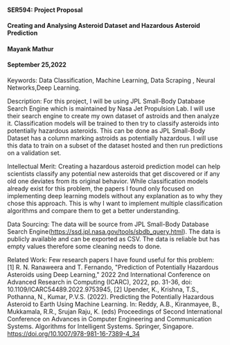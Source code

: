 #### SER594: Project Proposal
#### Creating and Analysing Asteroid Dataset and Hazardous Asteroid Prediction
#### Mayank Mathur
#### September 25,2022

Keywords: Data Classification, Machine Learning, Data Scraping , Neural Networks,Deep Learning. 

Description: For this project, I will be using JPL Small-Body Database Search Engine which is maintained by Nasa Jet Propulsion Lab. I will use their search engine to create my own dataset of astroids and then analyze it. Classification models will be trained to then try to classify asteroids into potentially hazardous asteroids. This can be done as JPL Small-Body Dataset has a column marking astroids as potentially hazardous. I will use this data to train on a subset of the dataset hosted and then run predictions on a validation set.

Intellectual Merit: Creating a hazardous asteroid prediction model can help scientists classify any potential new asteroids that get discovered or if any old one deviates from its original behavior. While classification models already exist for this problem, the papers I found only focused on implementing deep learning models without any explanation as to why they chose this approach. This is why I want to implement multiple classification algorithms and compare them to get a better understanding. 

Data Sourcing: The data will be source from JPL Small-Body Database Search Engine(https://ssd.jpl.nasa.gov/tools/sbdb_query.html). The data is publicly available and can be exported as CSV. The data is reliable but has empty values therefore some cleaning needs to done.

Related Work: Few research papers I have found useful for this problem:  
[1] R. N. Ranaweera and T. Fernando, "Prediction of Potentially Hazardous Asteroids using Deep Learning," 2022 2nd International Conference on Advanced     Research in Computing (ICARC), 2022, pp. 31-36, doi: 10.1109/ICARC54489.2022.9753945,
[2] Upender, K., Krishna, T.S., Pothanna, N., Kumar, P.V.S. (2022). Predicting the Potentially Hazardous Asteroid to Earth Using Machine Learning. In: Reddy, A.B., Kiranmayee, B., Mukkamala, R.R., Srujan Raju, K. (eds) Proceedings of Second International Conference on Advances in Computer Engineering and Communication Systems. Algorithms for Intelligent Systems. Springer, Singapore. https://doi.org/10.1007/978-981-16-7389-4_34